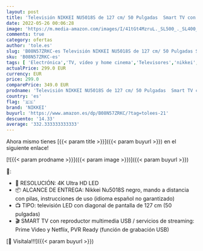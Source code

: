 ```yaml
---
layout: post
title: 'Televisión NIKKEI NU5018S de 127 cm/ 50 Pulgadas  Smart TV con WiFi Integrado  Ultra HD/ 4K  3840 x 2160  3X HDMI  2X USB  guía electrónica de programas '
date: 2022-05-26 00:06:28
image: 'https://m.media-amazon.com/images/I/41tGt4MzruL._SL500_._SL400_.jpg'
comments: true
category: ofertas
author: 'tole.es'
slug: 'B08N57ZRKC-es Televisión NIKKEI NU5018S de 127 cm/ 50 Pulgadas Smart TV...'
sku: 'B08N57ZRKC-es'
tags: [ 'Electrónica','TV, vídeo y home cinema','Televisores','nikkei','smart','tv','🇪🇸', ]
actualPrice: 299.0 EUR
currency: EUR
price: 299.0
comparePrice: 349.0 EUR
prodname: 'Televisión NIKKEI NU5018S de 127 cm/ 50 Pulgadas  Smart TV con WiFi Integrado  Ultra HD/ 4K  3840 x 2160  3X HDMI  2X USB  guía electrónica de programas '
country: 'es'
flag: '🇪🇸'
brand: 'NIKKEI'
buyurl: 'https://www.amazon.es/dp/B08N57ZRKC/?tag=tolees-21'
descuento: '14.33'
average: '332.333333333333'
---
```


Ahora mismo tienes [{{< param title >}}]({{< param buyurl >}}) en el siguiente enlace!

[![{{< param prodname >}}]({{< param image >}})]({{< param buyurl >}})

🔎:

- 🌟 RESOLUCIÓN: 4K Ultra HD LED
- 📦 ALCANCE DE ENTREGA: Nikkei Nu5018S negro, mando a distancia con pilas, instrucciones de uso (idioma español no garantizado)
- 📺 TIPO: televisión LED con diagonal de pantalla de 127 cm (50 pulgadas)
- 🎬 SMART TV con reproductor multimedia USB / servicios de streaming: Prime Video y Netflix, PVR Ready (función de grabación USB)

[🛒 Visítala!!!]({{< param buyurl >}})
